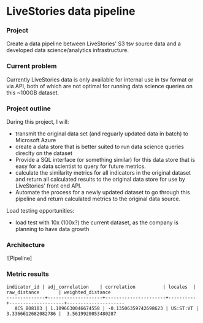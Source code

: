 # LiveStories data pipeline 

### Project
Create a data pipeline between LiveStories' S3 tsv source data and a developed data science/analytics infrastructure.  

### Current problem 
Currently LiveStories data is only available for internal use in tsv format or via API, both of which are not optimal for running data science queries on this ~100GB dataset.  

### Project outline
During this project, I will:
- transmit the original data set (and reguarly updated data in batch) to Microsoft Azure 
- create a data store that is better suited to run data science queries direclty on the dataset
- Provide a SQL interface (or something similar) for this data store that is easy for a data scientist to query for future metrics. 
- calculate the similarity metrics for all indicators in the original dataset and return all calculated results to the original data store for use by LiveStories' front end API. 
- Automate the process for a newly updated dataset to go through this pipeline and return calculated metrics to the original data source.

Load testing opportunities:
- load test with 10x (100x?) the current dataset, as the company is planning to have data growth

### Architecture
![Pipeline]

### Metric results

```
indicator_id | adj_correlation    | correlation          | locales  | raw_distance       | weighted_distance
--------------+--------------------+----------------------+----------+--------------------+---------------------
   ACS_B08103 | 1.1096630046674558 | -0.13506359742698623 | US:ST:VT | 3.3366612682082786 |  3.5619920053480287
```
